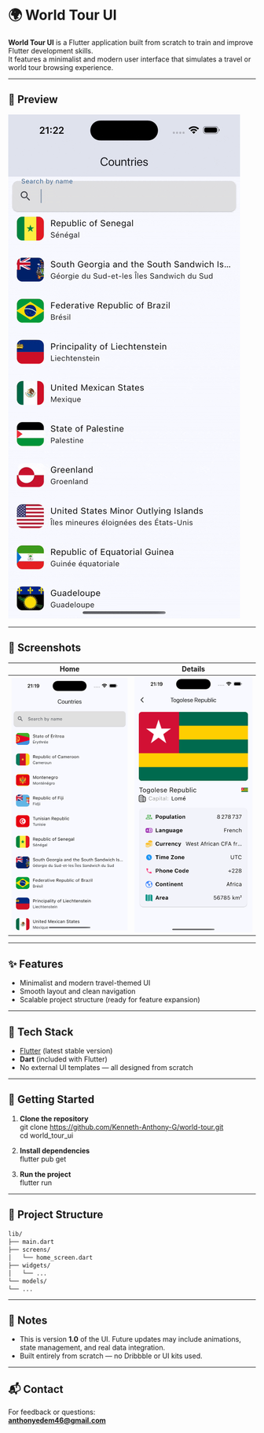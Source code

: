 # 🌍 World Tour UI

**World Tour UI** is a Flutter application built from scratch to train and improve Flutter development skills.  
It features a minimalist and modern user interface that simulates a travel or world tour browsing experience.

---

## 🎥 Preview

![Coffee Shop Preview](assets/screenshots/preview.gif)

---

## 📸 Screenshots

| Home | Details |
|------------|-----------------|
| ![Home](assets/screenshots/home.png) | ![Details](assets/screenshots/detail.png) |

---

## ✨ Features

- Minimalist and modern travel-themed UI
- Smooth layout and clean navigation
- Scalable project structure (ready for feature expansion)

---

## 🧰 Tech Stack

- [Flutter][flutter] (latest stable version)
- **Dart** (included with Flutter)
- No external UI templates — all designed from scratch


[flutter]: https://flutter.dev/docs/get-started/install

---

## 🚀 Getting Started

1. **Clone the repository**  
   git clone https://github.com/Kenneth-Anthony-G/world-tour.git  
   cd world_tour_ui

2. **Install dependencies**  
   flutter pub get

3. **Run the project**  
   flutter run

---

## 📁 Project Structure
```
lib/  
├── main.dart  
├── screens/  
│   └── home_screen.dart  
├── widgets/  
│   └── ...  
└── models/  
└── ... 
```

---

## 📌 Notes

- This is version **1.0** of the UI. Future updates may include animations, state management, and real data integration.
- Built entirely from scratch — no Dribbble or UI kits used.

---

## 📬 Contact

For feedback or questions:  
**anthonyedem46@gmail.com**
